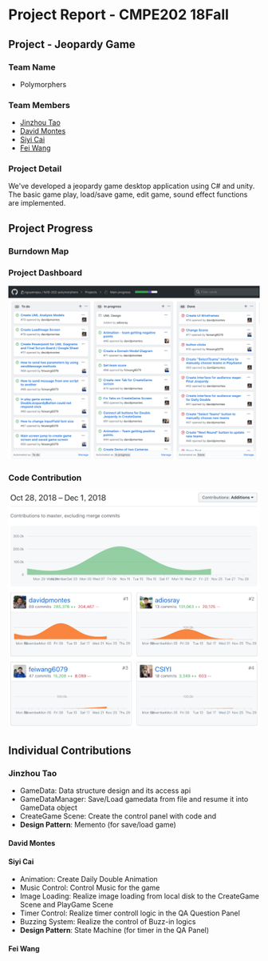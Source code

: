 # Project Report - CMPE202 18Fall

## Project - Jeopardy Game

### Team Name
* Polymorphers

### Team Members

* [Jinzhou Tao](https://github.com/adiosray)
* [David Montes](https://github.com/davidpmontes)
* [Siyi Cai](https://github.com/CSIYI)
* [Fei Wang](https://github.com/feiwang6079)

### Project Detail

We've developed a jeopardy game desktop application using C# and unity. The basic game play, load/save game, edit game, sound effect functions are implemented.

## Project Progress

### Burndown Map

### Project Dashboard

![](https://github.com/nguyensjsu/fa18-202-polymorphers/blob/master/DevelopmentJournal/ProjectBoard%2011:30:18.png)

### Code Contribution

![](https://github.com/nguyensjsu/fa18-202-polymorphers/blob/master/DevelopmentJournal/CodeContribution%2011:30:18.png)

## Individual Contributions

### Jinzhou Tao

* GameData: Data structure design and its access api
* GameDataManager: Save/Load gamedata from file and resume it into GameData object
* CreateGame Scene: Create the control panel with code and 
* **Design Pattern**: Memento (for save/load game)

#### David Montes


#### Siyi Cai
* Animation: Create Daily Double Animation
* Music Control: Control Music for the game
* Image Loading: Realize image loading from local disk to the CreateGame Scene and PlayGame Scene
* Timer Control: Realize timer controll logic in the QA Question Panel
* Buzzing System: Realize the control of Buzz-in logics
* **Design Pattern**: State Machine (for timer in the QA Panel)




#### Fei Wang
